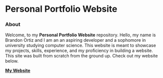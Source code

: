 # Personal Portfolio Website

### About
Welcome, to my **Personal Portfolio Website** repository.
Hello, my name is Brandon Ortiz and I am an an aspiring developer and a sophomore in university studying computer science. This website is meant to showcase my projects, skills, experience, and my proficiency in building a website. This site was built from scratch from the ground up. Check out my website below. 

[**My Website**](https://brandonortiz.dev)
